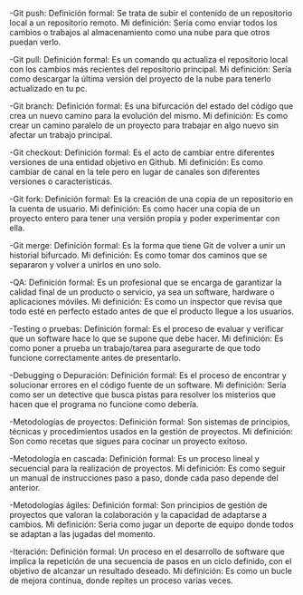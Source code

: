 -Git push:
Definición formal: Se trata de subir el contenido de un repositorio local a un repositorio remoto.
Mi definición: Sería como enviar todos los cambios o trabajos al almacenamiento como una nube para que otros puedan verlo.
 
-Git pull:
Definición formal: Es un comando qu actualiza el repositorio local con los cambios más recientes del repositorio principal.
Mi definición: Sería como descargar la última versión del proyecto de la nube para tenerlo actualizado en tu pc.

-Git branch:
Definición formal: Es una bifurcación del estado del código que crea un nuevo camino para la evolución del mismo.
Mi definición: Es como crear un camino paralelo de un proyecto para trabajar en algo nuevo sin afectar un trabajo principal.

-Git checkout: 
Definición formal: Es el acto de cambiar entre diferentes versiones de una entidad objetivo en Github.
Mi definición: Es como cambiar de canal en la tele pero en lugar de canales son diferentes versiones o caracteristicas.

-Git fork:
Definición formal: Es la creación de una copia de un repositorio en la cuenta de usuario.
Mi definición: Es como hacer una copia de un proyecto entero para tener una versión propia y poder experimentar con ella.

-Git merge:
Definición formal: Es la forma que tiene Git de volver a unir un historial bifurcado.
Mi definición: Es como tomar dos caminos que se separaron y volver a unirlos en uno solo.

-QA: 
Definición formal: Es un profesional que se encarga de garantizar la calidad final de un producto o servicio, ya sea un software, hardware o aplicaciones móviles.
Mi definición: Es como un inspector que revisa que todo esté en perfecto estado antes de que el producto llegue a los usuarios.

-Testing o pruebas:
Definición formal: Es el proceso de evaluar y verificar que un software hace lo que se supone que debe hacer.
Mi definición: Es como poner a prueba un trabajo/tarea para asegurarte de que todo funcione correctamente antes de presentarlo.

-Debugging o Depuración:
Definición formal: Es el proceso de encontrar y solucionar errores en el código fuente de un software.
Mi definición: Sería como ser un detective que busca pistas para resolver los misterios que hacen que el programa no funcione como debería.

-Metodologías de proyectos:
Definición formal: Son sistemas de principios, técnicas y procedimientos usados en la gestión de proyectos.
Mi definición: Son como recetas que sigues para cocinar un proyecto exitoso.

-Metodología en cascada:
Definición formal: Es un proceso lineal y secuencial para la realización de proyectos.
Mi definición: Es como seguir un manual de instrucciones paso a paso, donde cada paso depende del anterior.

-Metodologías ágiles:
Definición formal: Son principios de gestión de proyectos que valoran la colaboración y la capacidad de adaptarse a cambios.
Mi definición: Seria como jugar un deporte de equipo donde todos se adaptan a las jugadas del momento.

-Iteración:
Definición formal: Un proceso en el desarrollo de software que implica la repetición de una secuencia de pasos en un ciclo definido, con el objetivo de alcanzar un resultado deseado.
Mi definición: Es como un bucle de mejora continua, donde repites un proceso varias veces.